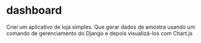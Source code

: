 # dashboard
Criei um aplicativo de loja simples. Que gerar dados de amostra usando um comando de gerenciamento do Django e depois visualizá-los com Chart.js
